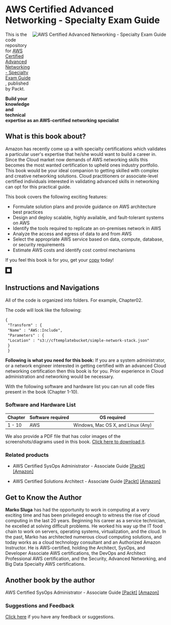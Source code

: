 # AWS Certified Advanced Networking - Specialty Exam Guide 

<a href="https://www.packtpub.com/virtualization-and-cloud/aws-certified-advanced-networking-specialty-exam-guide?utm_source=github&utm_medium=repository&utm_campaign=9781789952315"><img src="https://www.packtpub.com/media/catalog/product/cache/e4d64343b1bc593f1c5348fe05efa4a6/b/1/b13365.png" alt="AWS Certified Advanced Networking - Specialty Exam Guide " height="256px" align="right"></a>

This is the code repository for [AWS Certified Advanced Networking - Specialty Exam Guide ](https://www.packtpub.com/virtualization-and-cloud/aws-certified-advanced-networking-specialty-exam-guide?utm_source=github&utm_medium=repository&utm_campaign=9781789952315), published by Packt.

**Build your knowledge and technical expertise as an AWS-certified networking specialist**

## What is this book about?
Amazon has recently come up a with specialty certifications which validates a particular user's expertise that he/she would want to build a career in. Since the Cloud market now demands of AWS networking skills this becomes the most wanted certification to upheld ones industry portfolio. This book would be your ideal companion to getting skilled with complex and creative networking solutions. Cloud practitioners or associate-level certified individuals interested in validating advanced skills in networking can opt for this practical guide.

This book covers the following exciting features:
* Formulate solution plans and provide guidance on AWS architecture best practices 
* Design and deploy scalable, highly available, and fault-tolerant systems on AWS 
* Identify the tools required to replicate an on-premises network in AWS 
* Analyze the access and egress of data to and from AWS 
* Select the appropriate AWS service based on data, compute, database, or security requirements 
* Estimate AWS costs and identify cost control mechanisms 

If you feel this book is for you, get your [copy](https://www.amazon.com/dp/178995231X) today!

<a href="https://www.packtpub.com/?utm_source=github&utm_medium=banner&utm_campaign=GitHubBanner"><img src="https://raw.githubusercontent.com/PacktPublishing/GitHub/master/GitHub.png" 
alt="https://www.packtpub.com/" border="5" /></a>

## Instructions and Navigations
All of the code is organized into folders. For example, Chapter02.

The code will look like the following:
```
{
 "Transform" : {
 "Name" : "AWS::Include",
 "Parameters" : {
 "Location" : "s3://cftemplatebucket/simple-network-stack.json"
 }
 }
```

**Following is what you need for this book:**
If you are a system administrator, or a network engineer interested in getting certified with an advanced Cloud networking certification then this book is for you. Prior experience in Cloud administration and networking would be necessary.

With the following software and hardware list you can run all code files present in the book (Chapter 1-10).
### Software and Hardware List
| Chapter | Software required | OS required |
| -------- | ------------------------------------ | ----------------------------------- |
| 1 - 10 | AWS  | Windows, Mac OS X, and Linux (Any) |

We also provide a PDF file that has color images of the screenshots/diagrams used in this book. [Click here to download it](http://www.packtpub.com/sites/default/files/downloads/9781789952315_ColorImages.pdf).

### Related products
* AWS Certified SysOps Administrator - Associate Guide  [[Packt]](https://www.packtpub.com/virtualization-and-cloud/aws-certified-sysops-administrator-associate-guide?utm_source=github&utm_medium=repository&utm_campaign=9781788990776) [[Amazon]](https://www.amazon.com/dp/1788990773)

* AWS Certified Solutions Architect - Associate Guide  [[Packt]](https://www.packtpub.com/virtualization-and-cloud/aws-certified-solution-architect-associate-guide?utm_source=github&utm_medium=repository&utm_campaign=9781789130669) [[Amazon]](https://www.amazon.com/dp/1789130662)

## Get to Know the Author
**Marko Sluga**
has had the opportunity to work in computing at a very exciting time and has been privileged enough to witness the rise of cloud computing in the last 20 years. Beginning his career as a service technician, he excelled at solving difficult problems. He worked his way up the IT food chain to work on servers, operating systems, virtualization, and the cloud. In the past, Marko has architected numerous cloud computing solutions, and today works as a cloud technology consultant and an Authorized Amazon Instructor. He is AWS-certified, holding the Architect, SysOps, and Developer Associate AWS certifications, the DevOps and Architect Professional AWS certification, and the Security, Advanced Networking, and Big Data Specialty AWS certifications.

## Another book by the author
AWS Certified SysOps Administrator - Associate Guide  [[Packt]](https://www.packtpub.com/virtualization-and-cloud/aws-certified-sysops-administrator-associate-guide?utm_source=github&utm_medium=repository&utm_campaign=9781788990776) [[Amazon]](https://www.amazon.com/dp/1788990773)

### Suggestions and Feedback
[Click here](https://docs.google.com/forms/d/e/1FAIpQLSdy7dATC6QmEL81FIUuymZ0Wy9vH1jHkvpY57OiMeKGqib_Ow/viewform) if you have any feedback or suggestions.




